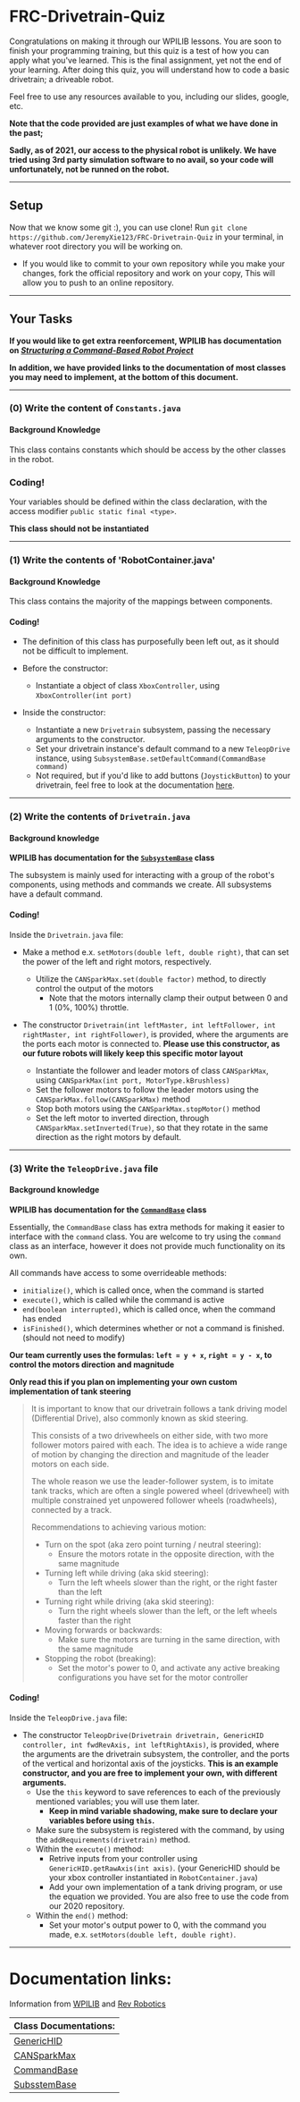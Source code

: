 # FRC-Drivetrain-Quiz
Congratulations on making it through our WPILIB lessons. You are soon to finish your programming training, but this quiz is a test of how you can apply what you've learned. This is the final assignment, yet not the end of your learning. After doing this quiz, you will understand how to code a basic drivetrain; a driveable robot.

Feel free to use any resources available to you, including our slides, google, etc.

**Note that the code provided are just examples of what we have done in the past;**

**Sadly, as of 2021, our access to the physical robot is unlikely. We have tried using 3rd party simulation software to no avail, so your code will unfortunately, not be runned on the robot.**

---

## Setup
Now that we know some git :), you can use clone! Run `git clone https://github.com/JeremyXie123/FRC-Drivetrain-Quiz` in your terminal, in whatever root directory you will be working on.
* If you would like to commit to your own repository while you make your changes, fork the official repository and work on your copy, This will allow you to push to an online repository.

---

## Your Tasks

**If you would like to get extra reenforcement, WPILIB has documentation on [_Structuring a Command-Based Robot Project_](https://docs.wpilib.org/en/stable/docs/software/commandbased/structuring-command-based-project.html**)**

**In addition, we have provided links to the documentation of most classes you may need to implement, at the bottom of this document.**

---

### (0) Write the content of `Constants.java`

#### Background Knowledge
This class contains constants which should be access by the other classes in the robot.

### Coding!
Your variables should be defined within the class declaration, with the access modifier `public static final <type>`.

**This class should not be instantiated**

---

### (1) Write the contents of 'RobotContainer.java'

#### Background Knowledge
This class contains the majority of the mappings between components.

#### Coding!
* The definition of this class has purposefully been left out, as it should not be difficult to implement.

* Before the constructor:
    * Instantiate a object of class `XboxController`, using `XboxController(int port)`

* Inside the constructor:
    * Instantiate a new `Drivetrain` subsystem, passing the necessary arguments to the constructor.
    * Set your drivetrain instance's default command to a new `TeleopDrive` instance, using `SubsystemBase.setDefaultCommand(CommandBase command)`
    * Not required, but if you'd like to add buttons (`JoystickButton`) to your drivetrain, feel free to look at the documentation [here](https://first.wpi.edu/FRC/roborio/beta/docs/java/edu/wpi/first/wpilibj/buttons/JoystickButton.html).

---

### (2) Write the contents of `Drivetrain.java`

#### Background knowledge
**WPILIB has documentation for the [`SubsystemBase`](https://first.wpi.edu/FRC/roborio/release/docs/java/edu/wpi/first/wpilibj/command/Subsystem.html) class**

The subsystem is mainly used for interacting with a group of the robot's components, using methods and commands we create. All subsystems have a default command.

#### Coding!

Inside the `Drivetrain.java` file:
* Make a method e.x. `setMotors(double left, double right)`, that can set the power of the left and right motors, respectively.
    * Utilize the `CANSparkMax.set(double factor)` method, to directly control the output of the motors
        * Note that the motors internally clamp their output between 0 and 1 (0%, 100%) throttle.

* The constructor `Drivetrain(int leftMaster, int leftFollower, int rightMaster, int rightFollower)`, is provided, where the arguments are the ports each motor is connected to.
**Please use this constructor, as our future robots will likely keep this specific motor layout**
    * Instantiate the follower and leader motors of class `CANSparkMax`, using `CANSparkMax(int port, MotorType.kBrushless)`
    * Set the follower motors to follow the leader motors using the `CANSparkMax.follow(CANSparkMax)` method
    * Stop both motors using the `CANSparkMax.stopMotor()` method
    * Set the left motor to inverted direction, through `CANSparkMax.setInverted(True)`, so that they rotate in the same direction as the right motors by default.

---

### (3) Write the `TeleopDrive.java` file

#### Background knowledge
**WPILIB has documentation for the [`CommandBase`](https://first.wpi.edu/FRC/roborio/release/docs/java/edu/wpi/first/wpilibj2/command/CommandBase.html) class**

Essentially, the `CommandBase` class has extra methods for making it easier to interface with the `command` class. You are welcome to try using the `command` class as an interface, however it does not provide much functionality on its own.

All commands have access to some overrideable methods: 

* `initialize()`, which is called once, when the command is started
* `execute()`, which is called while the command is active
* `end(boolean interrupted)`, which is called once, when the command has ended
* `isFinished()`, which determines whether or not a command is finished. (should not need to modify)

**Our team currently uses the formulas: `left = y + x`, `right = y - x`, to control the motors direction and magnitude**


**Only read this if you plan on implementing your own custom implementation of tank steering**

>It is important to know that our drivetrain follows a tank driving model (Differential Drive), also commonly known as skid steering. 
>
>This consists of a two drivewheels on either side, with two more follower motors paired with each. The idea is to achieve a wide range of motion by changing the direction and magnitude of the leader motors on each side. 
>
>The whole reason we use the leader-follower system, is to imitate tank tracks, which are often a single powered wheel (drivewheel) with multiple constrained yet unpowered follower wheels (roadwheels), connected by a track.
>
>Recommendations to achieving various motion:
>* Turn on the spot (aka zero point turning / neutral steering):
>    * Ensure the motors rotate in the opposite direction, with the same magnitude
>* Turning left while driving (aka skid steering):
>    * Turn the left wheels slower than the right, or the right faster than the left
>* Turning right while driving (aka skid steering):
>    * Turn the right wheels slower than the left, or the left wheels faster than the right
>* Moving forwards or backwards:
>    * Make sure the motors are turning in the same direction, with the same magnitude
>* Stopping the robot (breaking):
>    * Set the motor's power to 0, and activate any active breaking configurations you have set for the motor controller

#### Coding!

Inside the `TeleopDrive.java` file:
* The constructor `TeleopDrive(Drivetrain drivetrain, GenericHID controller, int fwdRevAxis, int leftRightAxis)`, is provided, where the arguments are the drivetrain subsystem, the controller, and the ports of the vertical and horizontal axis of the joysticks. 
**This is an example constructor, and you are free to implement your own, with different arguments.**
    * Use the `this` keyword to save references to each of the previously mentioned variables; you will use them later. 
        * **Keep in mind variable shadowing, make sure to declare your variables before using `this`.**
    * Make sure the subsystem is registered with the command, by using the `addRequirements(drivetrain)` method.
    * Within the `execute()` method:
        * Retrive inputs from your controller using `GenericHID.getRawAxis(int axis)`. (your GenericHID should be your xbox controller instantiated in `RobotContainer.java`)
        * Add your own implementation of a tank driving program, or use the equation we provided. You are also free to use the code from our 2020 repository.
    * Within the `end()` method:
        * Set your motor's output power to 0, with the command you made, e.x. `setMotors(double left, double right)`.

---

# Documentation links:

Information from [WPILIB](https://docs.wpilib.org/en/stable/) and [Rev Robotics](https://www.revrobotics.com/content/sw/max/sw-docs/java/com/revrobotics/package-summary.html)

| Class Documentations: |
|--|
|[GenericHID](https://first.wpi.edu/FRC/roborio/beta/docs/java/edu/wpi/first/wpilibj/GenericHID.html)|
|[CANSparkMax](https://www.revrobotics.com/content/sw/max/sw-docs/java/com/revrobotics/CANSparkMax.html)|
[CommandBase](https://first.wpi.edu/FRC/roborio/release/docs/java/edu/wpi/first/wpilibj2/command/CommandBase.html)|
|[SubsstemBase](https://first.wpi.edu/FRC/roborio/release/docs/java/edu/wpi/first/wpilibj/command/Subsystem.html)|